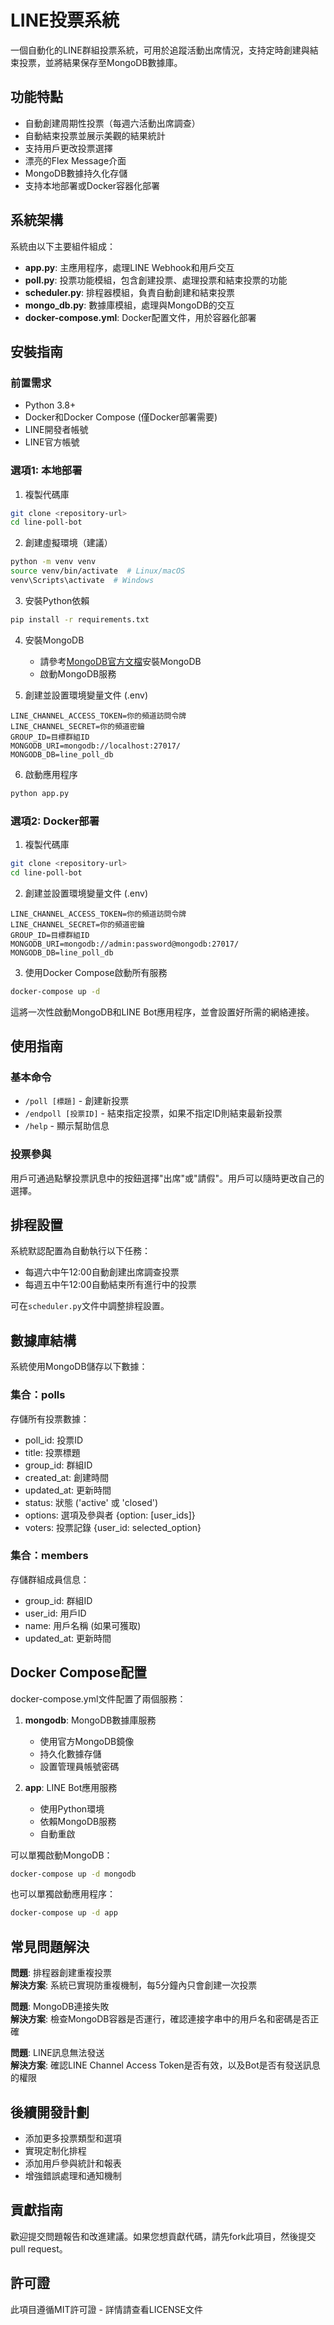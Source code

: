 # LINE投票系統

一個自動化的LINE群組投票系統，可用於追蹤活動出席情況，支持定時創建與結束投票，並將結果保存至MongoDB數據庫。

## 功能特點

- 自動創建周期性投票（每週六活動出席調查）
- 自動結束投票並展示美觀的結果統計
- 支持用戶更改投票選擇
- 漂亮的Flex Message介面
- MongoDB數據持久化存儲
- 支持本地部署或Docker容器化部署

## 系統架構

系統由以下主要組件組成：

- **app.py**: 主應用程序，處理LINE Webhook和用戶交互
- **poll.py**: 投票功能模組，包含創建投票、處理投票和結束投票的功能
- **scheduler.py**: 排程器模組，負責自動創建和結束投票
- **mongo_db.py**: 數據庫模組，處理與MongoDB的交互
- **docker-compose.yml**: Docker配置文件，用於容器化部署

## 安裝指南

### 前置需求

- Python 3.8+
- Docker和Docker Compose (僅Docker部署需要)
- LINE開發者帳號
- LINE官方帳號

### 選項1: 本地部署

1. 複製代碼庫
```bash
git clone <repository-url>
cd line-poll-bot
```

2. 創建虛擬環境（建議）
```bash
python -m venv venv
source venv/bin/activate  # Linux/macOS
venv\Scripts\activate  # Windows
```

3. 安裝Python依賴
```bash
pip install -r requirements.txt
```

4. 安裝MongoDB
   - 請參考[MongoDB官方文檔](https://docs.mongodb.com/manual/installation/)安裝MongoDB
   - 啟動MongoDB服務

5. 創建並設置環境變量文件 (.env)
```
LINE_CHANNEL_ACCESS_TOKEN=你的頻道訪問令牌
LINE_CHANNEL_SECRET=你的頻道密鑰
GROUP_ID=目標群組ID
MONGODB_URI=mongodb://localhost:27017/
MONGODB_DB=line_poll_db
```

6. 啟動應用程序
```bash
python app.py
```

### 選項2: Docker部署

1. 複製代碼庫
```bash
git clone <repository-url>
cd line-poll-bot
```

2. 創建並設置環境變量文件 (.env)
```
LINE_CHANNEL_ACCESS_TOKEN=你的頻道訪問令牌
LINE_CHANNEL_SECRET=你的頻道密鑰
GROUP_ID=目標群組ID
MONGODB_URI=mongodb://admin:password@mongodb:27017/
MONGODB_DB=line_poll_db
```

3. 使用Docker Compose啟動所有服務
```bash
docker-compose up -d
```

這將一次性啟動MongoDB和LINE Bot應用程序，並會設置好所需的網絡連接。

## 使用指南

### 基本命令

- `/poll [標題]` - 創建新投票
- `/endpoll [投票ID]` - 結束指定投票，如果不指定ID則結束最新投票
- `/help` - 顯示幫助信息

### 投票參與

用戶可通過點擊投票訊息中的按鈕選擇"出席"或"請假"。用戶可以隨時更改自己的選擇。

## 排程設置

系統默認配置為自動執行以下任務：

- 每週六中午12:00自動創建出席調查投票
- 每週五中午12:00自動結束所有進行中的投票

可在`scheduler.py`文件中調整排程設置。

## 數據庫結構

系統使用MongoDB儲存以下數據：

### 集合：polls

存儲所有投票數據：
- poll_id: 投票ID
- title: 投票標題
- group_id: 群組ID
- created_at: 創建時間
- updated_at: 更新時間
- status: 狀態 ('active' 或 'closed')
- options: 選項及參與者 {option: [user_ids]}
- voters: 投票記錄 {user_id: selected_option}

### 集合：members

存儲群組成員信息：
- group_id: 群組ID
- user_id: 用戶ID
- name: 用戶名稱 (如果可獲取)
- updated_at: 更新時間

## Docker Compose配置

docker-compose.yml文件配置了兩個服務：

1. **mongodb**: MongoDB數據庫服務
   - 使用官方MongoDB鏡像
   - 持久化數據存儲
   - 設置管理員帳號密碼

2. **app**: LINE Bot應用服務
   - 使用Python環境
   - 依賴MongoDB服務
   - 自動重啟

可以單獨啟動MongoDB：
```bash
docker-compose up -d mongodb
```

也可以單獨啟動應用程序：
```bash
docker-compose up -d app
```

## 常見問題解決

**問題**: 排程器創建重複投票  
**解決方案**: 系統已實現防重複機制，每5分鐘內只會創建一次投票

**問題**: MongoDB連接失敗  
**解決方案**: 檢查MongoDB容器是否運行，確認連接字串中的用戶名和密碼是否正確

**問題**: LINE訊息無法發送  
**解決方案**: 確認LINE Channel Access Token是否有效，以及Bot是否有發送訊息的權限

## 後續開發計劃

- 添加更多投票類型和選項
- 實現定制化排程
- 添加用戶參與統計和報表
- 增強錯誤處理和通知機制

## 貢獻指南

歡迎提交問題報告和改進建議。如果您想貢獻代碼，請先fork此項目，然後提交pull request。

## 許可證

此項目遵循MIT許可證 - 詳情請查看LICENSE文件